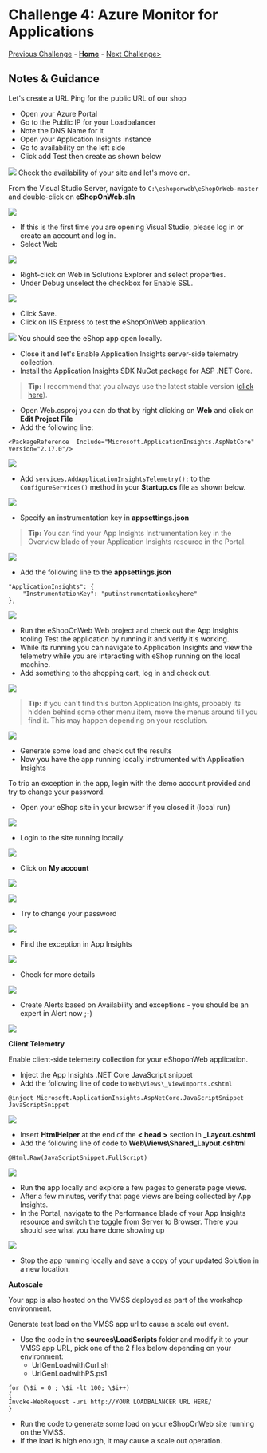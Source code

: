 # Challenge 4: Azure Monitor for Applications

[Previous Challenge](./03-Azure-Monitor-For-Virtual-Machines.md) - **[Home](../README.md)** - [Next Challenge>](./05-Azure-Monitor-For-Containers.md)

## Notes & Guidance

Let's create a URL Ping for the public URL of our shop
- Open your Azure Portal
- Go to the Public IP for your Loadbalancer
- Note the DNS Name for it
- Open your Application Insights instance
- Go to availability on the left side
- Click add Test then create as shown below  

![](../Images/04-01-urlping.png)
Check the availability of your site and let's move on.

From the Visual Studio Server, navigate to
`C:\eshoponweb\eShopOnWeb-master` and double-click on **eShopOnWeb.sln**  
  
![](../Images/04-02-win-explorer.png) 
- If this is the first time you are opening Visual Studio, please log in or create an account and log in.
- Select Web  

![](../Images/04-03-vs-select-web.png)
- Right-click on Web in Solutions Explorer and select properties. 
- Under Debug unselect the checkbox for Enable SSL.
  
![](../Images/04-04-disable-ssl.png)
- Click Save.
- Click on IIS Express to test the eShopOnWeb application.  

![](../Images/04-05-iis-test.jpeg)
You should see the eShop app open locally. 
- Close it and let's Enable Application Insights server-side telemetry collection.
- Install the Application Insights SDK NuGet package for ASP .NET Core. 

>**Tip:** I recommend that you always use the latest stable version ([click here](https://www.nuget.org/packages/Microsoft.ApplicationInsights.AspNetCore)).   

- Open Web.csproj you can do that by right clicking on **Web** and click on **Edit Project File**
- Add the following line:
```
<PackageReference  Include="Microsoft.ApplicationInsights.AspNetCore" Version="2.17.0"/>
```    
![](../Images/04-06-include-app-insights.png)
- Add `services.AddApplicationInsightsTelemetry();` to the `ConfigureServices()` method in your **Startup.cs** file as shown below.    

![](../Images/04-07-add-insights-telemetry.png)
- Specify an instrumentation key in **appsettings.json**  

>**Tip:** You can find your App Insights Instrumentation key in the Overview blade of your Application Insights resource in the Portal.    

![](../Images/04-08-copy-key.png)
- Add the following line to the **appsettings.json**
```
"ApplicationInsights": {  
	"InstrumentationKey": "putinstrumentationkeyhere"  
},  
```  

![](../Images/04-09-add-key-to-code.png)
- Run the eShopOnWeb Web project and check out the App Insights tooling Test the application by running it and verify it's working.
- While its running you can navigate to Application Insights and view the telemetry while you are interacting with eShop running on the local machine. 
- Add something to the shopping cart, log in and check out.  



![](../Images/04-10-check-vs-logs.png)
>**Tip:** if you can't find this button Application Insights, probably its hidden behind some other menu item, move the menus around till you find it. This may happen depending on your resolution.    
  
![](../Images/04-11-check-vs-logs-2.png)
- Generate some load and check out the results
- Now you have the app running locally instrumented with Application Insights

To trip an exception in the app, login with the demo account provided and try to change your password.
- Open your eShop site in your browser if you closed it (local run)   

![](../Images/04-12-open-eshop.png)
- Login to the site running locally. 
  
![](../Images/04-13-login-eshop.png)
- Click on **My account**

![](../Images/04-14-open-myaccount.png)
 
![](../Images/04-15-change-password.png)
- Try to change your password  

![](../Images/04-16-create-exception.png)
- Find the exception in App Insights  

![](../Images/04-17-find-exception-in-portal.png)
- Check for more details

![](../Images/04-18-select-more-details.png)
- Create Alerts based on Availability and exceptions - you should be an expert in Alert now ;-)

![](../Images/04-19-create-alert.png)
 

**Client Telemetry**

Enable client-side telemetry collection for your eShoponWeb application.  
- Inject the App Insights .NET Core JavaScript snippet
- Add the following line of code to `Web\Views\_ViewImports.cshtml`
```
@inject Microsoft.ApplicationInsights.AspNetCore.JavaScriptSnippet JavaScriptSnippet
```   
   
![](../Images/04-20-client-telemetry.png)
- Insert **HtmlHelper** at the end of the **< head >** section in **_Layout.cshtml**
- Add the following line of code to **Web\Views\Shared\_Layout.cshtml**
```
@Html.Raw(JavaScriptSnippet.FullScript)
```
  
![](../Images/04-21-insert-htmlhelper.png)
- Run the app locally and explore a few pages to generate page views.
- After a few minutes, verify that page views are being collected by App Insights.
- In the Portal, navigate to the Performance blade of your App Insights resource and switch the toggle from Server to Browser. There you should see what you have done showing up

![](../Images/04-22-switch-to-browser.png)  
- Stop the app running locally and save a copy of your updated Solution in a new location.

**Autoscale**

Your app is also hosted on the VMSS deployed as part of the workshop environment. 

Generate test load on the VMSS app url to cause a scale out event.

- Use the code in the **sources\LoadScripts** folder and modify it to your VMSS app URL, pick one of the 2 files below depending on your environment:
	- UrlGenLoadwithCurl.sh
	- UrlGenLoadwithPS.ps1
 
```
for (\$i = 0 ; \$i -lt 100; \$i++)
{
Invoke-WebRequest -uri http://YOUR LOADBALANCER URL HERE/
}
```

- Run the code to generate some load on your eShopOnWeb site running on the VMSS. 
- If the load is high enough, it may cause a scale out operation.  
